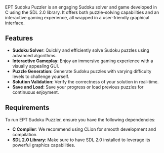 EPT Sudoku Puzzler is an engaging Sudoku solver and game developed in C using the SDL 2.0 library. It offers both puzzle-solving capabilities and an interactive gaming experience, all wrapped in a user-friendly graphical interface.

## Features

- **Sudoku Solver**: Quickly and efficiently solve Sudoku puzzles using advanced algorithms.
- **Interactive Gameplay**: Enjoy an immersive gaming experience with a visually appealing GUI.
- **Puzzle Generation**: Generate Sudoku puzzles with varying difficulty levels to challenge yourself.
- **Solution Validation**: Verify the correctness of your solution in real-time.
- **Save and Load**: Save your progress or load previous puzzles for continuous enjoyment.

## Requirements

To run EPT Sudoku Puzzler, ensure you have the following dependencies:

- **C Compiler**: We recommend using CLion for smooth development and compilation.
- **SDL 2.0 Library**: Make sure to have SDL 2.0 installed to leverage its powerful graphics capabilities.
